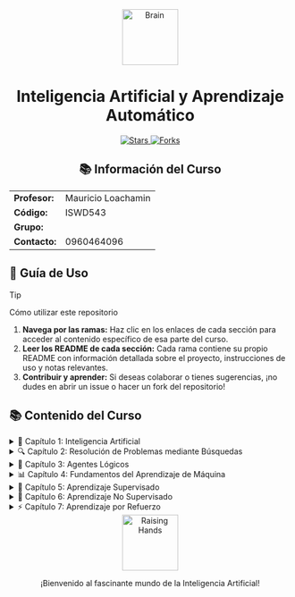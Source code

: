 <div align="center">
  <img src="https://raw.githubusercontent.com/Tarikul-Islam-Anik/Animated-Fluent-Emojis/master/Emojis/Objects/Brain.png" alt="Brain" width="100" height="100" />
  <h1>Inteligencia Artificial y Aprendizaje Automático</h1>
  <p>
    <a href="https://github.com/yourusername/your-repo/stargazers">
      <img alt="Stars" src="https://img.shields.io/github/stars/yourusername/your-repo?style=social" />
    </a>
    <a href="https://github.com/yourusername/your-repo/network/members">
      <img alt="Forks" src="https://img.shields.io/github/forks/yourusername/your-repo?style=social" />
    </a>
  </p>
</div>

<div align="center">
  <h2>📚 Información del Curso</h2>
  <table>
    <tr>
      <td><strong>Profesor:</strong></td>
      <td>Mauricio Loachamin</td>
    </tr>
    <tr>
      <td><strong>Código:</strong></td>
      <td>ISWD543</td>
    </tr>
    <tr>
      <td><strong>Grupo:</strong></td>
      <td></td>
    </tr>
    <tr>
      <td><strong>Contacto:</strong></td>
      <td>0960464096</td>
    </tr>
  </table>
</div>

## 🚀 Guía de Uso
> [!TIP] 
> Cómo utilizar este repositorio
> 1. **Navega por las ramas:** Haz clic en los enlaces de cada sección para acceder al contenido específico de esa parte del curso.
> 2. **Leer los README de cada sección:** Cada rama contiene su propio README con información detallada sobre el proyecto, instrucciones de uso y notas relevantes.
> 3. **Contribuir y aprender:** Si deseas colaborar o tienes sugerencias, ¡no dudes en abrir un issue o hacer un fork del repositorio!

## 📚 Contenido del Curso

<details>
<summary>🧠 Capítulo 1: Inteligencia Artificial</summary>
</details>

<details>
<summary>🔍 Capítulo 2: Resolución de Problemas mediante Búsquedas</summary>
- Búsquedas sin información  
- Búsquedas con información  
- Búsquedas locales y problemas de optimización (ascenso, de colinas, temple simulado, algoritmos genéticos)  
- Búsquedas con adversarios (minimax y poda alfa-beta)  
</details>

<details>
<summary>🤖 Capítulo 3: Agentes Lógicos</summary>
- Agentes basados en conocimiento  
- El mundo de Wumpus  
- Agente lógico  
- Reglas de inferencia  
- Verificación de modelos e inferencia  
- Prueba de teoremas y validación por resolución  
- Conversión a FNC y algoritmo de resolución  
- Encadenamiento hacia adelante y hacia atrás  
</details>

<details>
<summary>📊 Capítulo 4: Fundamentos del Aprendizaje de Máquina</summary>
- Introducción al problema de aprendizaje: planteamiento del problema y ejemplos  
- Problemas de Machine Learning: clasificación, regresión y clustering  
- Conjuntos de entrenamiento, validación y testeo (hold out)  
- Preprocesamiento y postprocesamiento (normalización, regularización)  
- Generalización, underfitting, overfitting y la maldición de la dimensionalidad  
- Taxonomía del aprendizaje de máquina: aprendizaje supervisado, no supervisado y con refuerzo  
</details>

<details>
<summary>🎯 Capítulo 5: Aprendizaje Supervisado</summary>
- Estimación de error y análisis de resultados: cross-validation, matriz de confusión y curva ROC  
- Algoritmos no paramétricos: naive bayes, KNN y árboles de decisión  
- Algoritmos paramétricos: redes neuronales artificiales  
</details>

<details>
<summary>🔮 Capítulo 6: Aprendizaje No Supervisado</summary>
- Algoritmo para reducción de dimensión (PCA)  
- Clustering: K-Means  
- Clustering: Self-Organization Maps  
</details>

<details>
<summary>⚡ Capítulo 7: Aprendizaje por Refuerzo</summary>
- Principios generales del aprendizaje por refuerzo  
- Algoritmos principales de aprendizaje por refuerzo  
</details>

<div align="center">
  <img src="https://raw.githubusercontent.com/Tarikul-Islam-Anik/Animated-Fluent-Emojis/master/Emojis/Hand%20gestures/Raising%20Hands.png" alt="Raising Hands" width="100" height="100" />
  <p>¡Bienvenido al fascinante mundo de la Inteligencia Artificial!</p>
</div>
